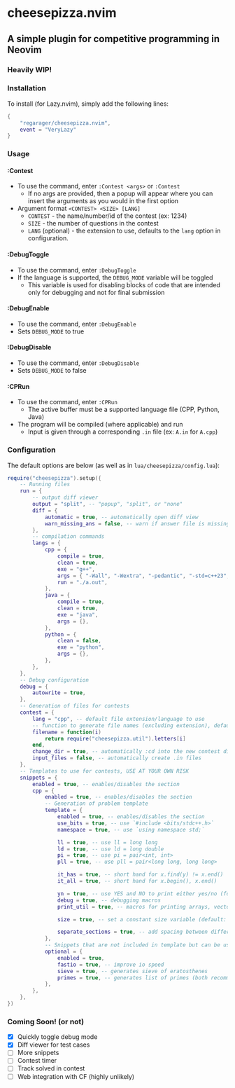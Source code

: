 # cheesepizza.nvim
## A simple plugin for competitive programming in Neovim
### Heavily WIP!

### Installation

To install (for Lazy.nvim), simply add the following lines:

```lua
{
    "regarager/cheesepizza.nvim",
    event = "VeryLazy"
}
```

### Usage

#### :Contest
- To use the command, enter `:Contest <args>` or `:Contest`
  - If no args are provided, then a popup will appear where you can insert the arguments as you would in the first option
- Argument format `<CONTEST> <SIZE> [LANG]`
  - `CONTEST` - the name/number/id of the contest (ex: 1234)
  - `SIZE` - the number of questions in the contest
  - `LANG` (optional) - the extension to use, defaults to the `lang` option in configuration.

#### :DebugToggle
- To use the command, enter `:DebugToggle`
- If the language is supported, the `DEBUG_MODE` variable will be toggled
  - This variable is used for disabling blocks of code that are intended only for debugging and not for final submission

#### :DebugEnable
- To use the command, enter `:DebugEnable`
- Sets `DEBUG_MODE` to true

#### :DebugDisable
- To use the command, enter `:DebugDisable`
- Sets `DEBUG_MODE` to false

#### :CPRun
- To use the command, enter `:CPRun`
  - The active buffer must be a supported language file (CPP, Python, Java)
- The program will be compiled (where applicable) and run
  - Input is given through a corresponding `.in` file (ex: `A.in` for `A.cpp`)

### Configuration

The default options are below (as well as in `lua/cheesepizza/config.lua`):

```lua
require("cheesepizza").setup({
	-- Running files
	run = {
		-- output diff viewer
		output = "split", -- "popup", "split", or "none"
		diff = {
			automatic = true, -- automatically open diff view
			warn_missing_ans = false, -- warn if answer file is missing
		},
		-- compilation commands
		langs = {
			cpp = {
				compile = true,
				clean = true,
				exe = "g++",
				args = { "-Wall", "-Wextra", "-pedantic", "-std=c++23", "-O2", "-Wshadow", "-g", "-D_GLIBCXX_DEBUG" },
				run = "./a.out",
			},
			java = {
				compile = true,
				clean = true,
				exe = "java",
				args = {},
			},
			python = {
				clean = false,
				exe = "python",
				args = {},
			},
		},
	},
	-- Debug configuration
	debug = {
		autowrite = true,
	},
	-- Generation of files for contests
	contest = {
		lang = "cpp", -- default file extension/language to use
		-- function to generate file names (excluding extension), defaults to A, B, C, ...
		filename = function(i)
			return require("cheesepizza.util").letters[i]
		end,
		change_dir = true, -- automatically :cd into the new contest directory
		input_files = false, -- automatically create .in files
	},
	-- Templates to use for contests, USE AT YOUR OWN RISK
	snippets = {
		enabled = true, -- enables/disables the section
		cpp = {
			enabled = true, -- enables/disables the section
			-- Generation of problem template
			template = {
				enabled = true, -- enables/disables the section
				use_bits = true, -- use `#include <bits/stdc++.h>`
				namespace = true, -- use `using namespace std;`

				ll = true, -- use ll = long long
				ld = true, -- use ld = long double
				pi = true, -- use pi = pair<int, int>
				pll = true, -- use pll = pair<long long, long long>

				it_has = true, -- short hand for x.find(y) != x.end()
				it_all = true, -- short hand for x.begin(), x.end()

				yn = true, -- use YES and NO to print either yes/no (for CF)
				debug = true, -- debugging macros
				print_util = true, -- macros for printing arrays, vectors, maps

				size = true, -- set a constant size variable (default: 2e5 + 5)

				separate_sections = true, -- add spacing between different sections of the snippet, sections follow the splitting in this file
			},
			-- Snippets that are not included in template but can be used when needed
			optional = {
				enabled = true,
				fastio = true, -- improve io speed
				sieve = true, -- generates sieve of eratosthenes
				primes = true, -- generates list of primes (both recommended)
			},
		},
	},
})
```

### Coming Soon! (or not)
- [x] Quickly toggle debug mode
- [x] Diff viewer for test cases
- [ ] More snippets
- [ ] Contest timer
- [ ] Track solved in contest
- [ ] Web integration with CF (highly unlikely)
